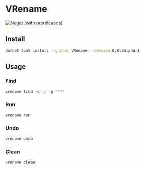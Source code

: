 # VRename

[![Nuget (with prereleases)](https://img.shields.io/nuget/vpre/VRename)](https://www.nuget.org/packages/VRename)

## Install

```sh
dotnet tool install --global VRename --version 0.0.2alpha.1
```

## Usage

### Find

```cs
vrename find -d ./ -p "**"
```

### Run

```cs
vrename run
```

### Undo

```cs
vrename undo
```

### Clean

```cs
vrename clean
```
